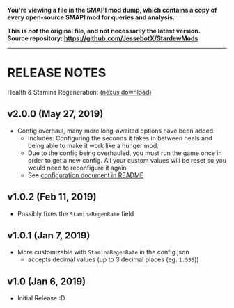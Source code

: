 **You're viewing a file in the SMAPI mod dump, which contains a copy of every open-source SMAPI mod
for queries and analysis.**

**This is _not_ the original file, and not necessarily the latest version.**  
**Source repository: https://github.com/JessebotX/StardewMods**

----

# RELEASE NOTES
Health & Stamina Regeneration: [(nexus download)](https://www.nexusmods.com/stardewvalley/mods/3207)

## v2.0.0 (May 27, 2019)
- Config overhaul, many more long-awaited options have been added
  - Includes: Configuring the seconds it takes in between heals and being able to make it work like a hunger mod.
  - Due to the config being overhauled, you must run the game once in order to get a new config. All your custom values will be reset so you would need to reconfigure it again
  - See [configuration document in README](README.md#configure)

## v1.0.2 (Feb 11, 2019)
- Possibly fixes the ```StaminaRegenRate``` field

## v1.0.1 (Jan 7, 2019)
- More customizable with ```StaminaRegenRate``` in the config.json
  - accepts decimal values (up to 3 decimal places (eg. ```1.555```))

## v1.0 (Jan 6, 2019)
- Initial Release :D
